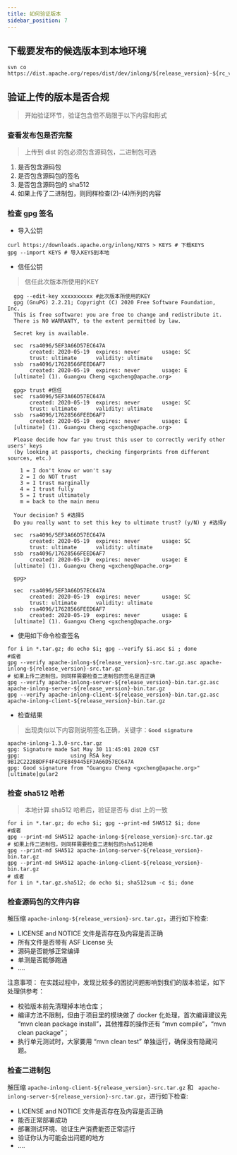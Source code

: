 ```yaml
---
title: 如何验证版本
sidebar_position: 7
---
```


## 下载要发布的候选版本到本地环境
```shell
svn co https://dist.apache.org/repos/dist/dev/inlong/${release_version}-${rc_version}/
```
## 验证上传的版本是否合规
> 开始验证环节，验证包含但不局限于以下内容和形式

### 查看发布包是否完整
> 上传到 dist 的包必须包含源码包，二进制包可选

1. 是否包含源码包
2. 是否包含源码包的签名
3. 是否包含源码包的 sha512
4. 如果上传了二进制包，则同样检查(2)-(4)所列的内容

### 检查 gpg 签名
  - 导入公钥
  ```shell
  curl https://downloads.apache.org/inlong/KEYS > KEYS # 下载KEYS
  gpg --import KEYS # 导入KEYS到本地
  ```
  - 信任公钥
  > 信任此次版本所使用的KEY
  ```shell
    gpg --edit-key xxxxxxxxxx #此次版本所使用的KEY
    gpg (GnuPG) 2.2.21; Copyright (C) 2020 Free Software Foundation, Inc.
    This is free software: you are free to change and redistribute it.
    There is NO WARRANTY, to the extent permitted by law.
    
    Secret key is available.
    
    sec  rsa4096/5EF3A66D57EC647A
         created: 2020-05-19  expires: never       usage: SC  
         trust: ultimate      validity: ultimate
    ssb  rsa4096/17628566FEED6AF7
         created: 2020-05-19  expires: never       usage: E   
    [ultimate] (1). Guangxu Cheng <gxcheng@apache.org>
    
    gpg> trust #信任
    sec  rsa4096/5EF3A66D57EC647A
         created: 2020-05-19  expires: never       usage: SC  
         trust: ultimate      validity: ultimate
    ssb  rsa4096/17628566FEED6AF7
         created: 2020-05-19  expires: never       usage: E   
    [ultimate] (1). Guangxu Cheng <gxcheng@apache.org>
    
    Please decide how far you trust this user to correctly verify other users' keys
    (by looking at passports, checking fingerprints from different sources, etc.)
    
      1 = I don't know or won't say
      2 = I do NOT trust
      3 = I trust marginally
      4 = I trust fully
      5 = I trust ultimately
      m = back to the main menu
    
    Your decision? 5 #选择5
    Do you really want to set this key to ultimate trust? (y/N) y #选择y
                                                                 
    sec  rsa4096/5EF3A66D57EC647A
         created: 2020-05-19  expires: never       usage: SC  
         trust: ultimate      validity: ultimate
    ssb  rsa4096/17628566FEED6AF7
         created: 2020-05-19  expires: never       usage: E   
    [ultimate] (1). Guangxu Cheng <gxcheng@apache.org>
    
    gpg> 
         
    sec  rsa4096/5EF3A66D57EC647A
         created: 2020-05-19  expires: never       usage: SC  
         trust: ultimate      validity: ultimate
    ssb  rsa4096/17628566FEED6AF7
         created: 2020-05-19  expires: never       usage: E   
    [ultimate] (1). Guangxu Cheng <gxcheng@apache.org>
  ```
  - 使用如下命令检查签名
  ```shell
  for i in *.tar.gz; do echo $i; gpg --verify $i.asc $i ; done
  #或者
  gpg --verify apache-inlong-${release_version}-src.tar.gz.asc apache-inlong-${release_version}-src.tar.gz
  # 如果上传二进制包，则同样需要检查二进制包的签名是否正确
  gpg --verify apache-inlong-server-${release_version}-bin.tar.gz.asc apache-inlong-server-${release_version}-bin.tar.gz
  gpg --verify apache-inlong-client-${release_version}-bin.tar.gz.asc apache-inlong-client-${release_version}-bin.tar.gz
```
  - 检查结果
  > 出现类似以下内容则说明签名正确，关键字：**`Good signature`**
```shell
apache-inlong-1.3.0-src.tar.gz
gpg: Signature made Sat May 30 11:45:01 2020 CST
gpg:                using RSA key 9B12C2228BDFF4F4CFE849445EF3A66D57EC647A
gpg: Good signature from "Guangxu Cheng <gxcheng@apache.org>" [ultimate]gular2
```

### 检查 sha512 哈希
> 本地计算 sha512 哈希后，验证是否与 dist 上的一致
```shell
for i in *.tar.gz; do echo $i; gpg --print-md SHA512 $i; done
#或者
gpg --print-md SHA512 apache-inlong-${release_version}-src.tar.gz
# 如果上传二进制包，则同样需要检查二进制包的sha512哈希
gpg --print-md SHA512 apache-inlong-server-${release_version}-bin.tar.gz
gpg --print-md SHA512 apache-inlong-client-${release_version}-bin.tar.gz
# 或者
for i in *.tar.gz.sha512; do echo $i; sha512sum -c $i; done
```

### 检查源码包的文件内容

  解压缩 `apache-inlong-${release_version}-src.tar.gz`，进行如下检查:

  - LICENSE and NOTICE 文件是否存在及内容是否正确
  - 所有文件是否带有 ASF License 头
  - 源码是否能够正常编译
  - 单测是否能够跑通
  - ....
  
  注意事项：
  在实践过程中，发现比较多的困扰问题影响到我们的版本验证，如下处理供参考：
  - 校验版本前先清理掉本地仓库；
  - 编译方法不限制，但由于项目里的模块做了 docker 化处理，首次编译建议先 “mvn clean package install”，其他推荐的操作还有 “mvn compile”，“mvn clean package”；
  - 执行单元测试时，大家要用 “mvn clean test” 单独运行，确保没有隐藏问题。

### 检查二进制包
  解压缩 `apache-inlong-client-${release_version}-src.tar.gz` 和 `
  apache-inlong-server-${release_version}-src.tar.gz`，进行如下检查:
  - LICENSE and NOTICE 文件是否存在及内容是否正确
  - 能否正常部署成功
  - 部署测试环境、验证生产消费能否正常运行
  - 验证你认为可能会出问题的地方
  - ....